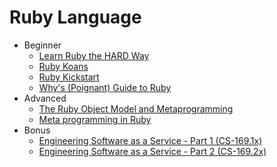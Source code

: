 Ruby Language
=============

* Beginner
  * [Learn Ruby the HARD Way](http://ruby.learncodethehardway.org)
  * [Ruby Koans](https://github.com/neo/ruby_koans)
  * [Ruby Kickstart](https://github.com/JoshCheek/ruby-kickstart)
  * [Why's (Poignant) Guide to Ruby](http://mislav.uniqpath.com/poignant-guide/)
* Advanced
  * [The Ruby Object Model and Metaprogramming](http://pragprog.com/screencasts/v-dtrubyom/the-ruby-object-model-and-metaprogramming)
  * [Meta programming in Ruby](http://pragprog.com/book/ppmetr2/metaprogramming-ruby-2)
* Bonus
  * [Engineering Software as a Service - Part 1 (CS-169.1x)](https://www.edx.org/course/uc-berkeleyx/uc-berkeleyx-cs169-1x-engineering-1377#.U9_u5oCSyC0)
  * [Engineering Software as a Service - Part 2 (CS-169.2x)](https://www.edx.org/course/uc-berkeleyx/uc-berkeleyx-cs169-2x-software-service-1275)
